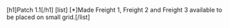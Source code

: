 [h1]Patch 1.1[/h1]
[list]
[*]Made Freight 1, Freight 2 and Freight 3 available to be placed on small grid.[/list]